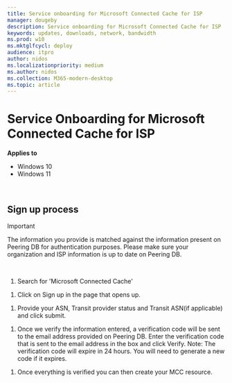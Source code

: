 ```yaml
---
title: Service onboarding for Microsoft Connected Cache for ISP
manager: dougeby
description: Service onboarding for Microsoft Connected Cache for ISP
keywords: updates, downloads, network, bandwidth
ms.prod: w10
ms.mktglfcycl: deploy
audience: itpro
author: nidos
ms.localizationpriority: medium
ms.author: nidos
ms.collection: M365-modern-desktop
ms.topic: article
---
```



# Service Onboarding for Microsoft Connected Cache for ISP

**Applies to**

- Windows 10
- Windows 11

<br/>

## Sign up process  

> [!IMPORTANT]  
> The information you provide is matched against the information present on Peering DB for authentication purposes. Please make sure your organization and ISP information is up to date on Peering DB.

<br/>

1. Search for 'Microsoft Connected Cache'
<pic>

1. Click on Sign up in the page that opens up.
<pic>

1. Provide your ASN, Transit provider status and Transit ASN(if applicable) and click submit.
<pic>

1. Once we verify the information entered, a verification code will be sent to the email address provided on Peering DB. Enter the verification code that is sent to the email address in the box and click Verify.
Note: The verification code will expire in 24 hours. You will need to generate a new code if it expires.
<pic>

1. Once everything is verified you can then create your MCC resource.
